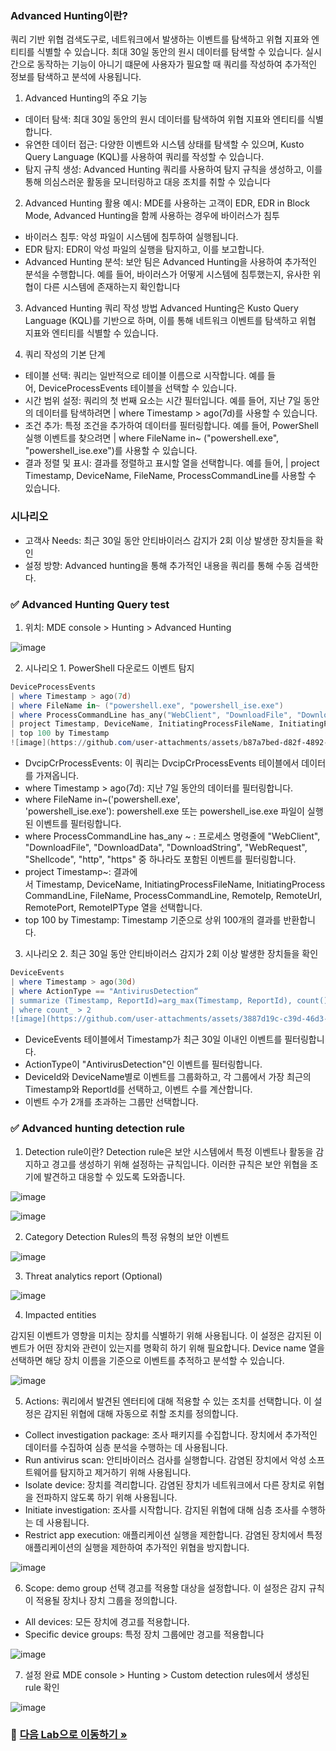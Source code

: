 ### Advanced Hunting이란? 
쿼리 기반 위협 검색도구로, 네트워크에서 발생하는 이벤트를 탐색하고 위협 지표와 엔티티를 식별할 수 있습니다. 최대 30일 동안의 원시 데이터를 탐색할 수 있습니다. 실시간으로 동작하는 기능이 아니기 떄문에 사용자가 필요할 때 쿼리를 작성하여 추가적인 정보를 탐색하고 분석에 사용됩니다. 

1. Advanced Hunting의 주요 기능
* 데이터 탐색: 최대 30일 동안의 원시 데이터를 탐색하여 위협 지표와 엔티티를 식별합니다.
* 유연한 데이터 접근: 다양한 이벤트와 시스템 상태를 탐색할 수 있으며, Kusto Query Language (KQL)를 사용하여 쿼리를 작성할 수 있습니다.
* 탐지 규칙 생성: Advanced Hunting 쿼리를 사용하여 탐지 규칙을 생성하고, 이를 통해 의심스러운 활동을 모니터링하고 대응 조치를 취할 수 있습니다

2. Advanced Hunting 활용 
예시: MDE를 사용하는 고객이 EDR, EDR in Block Mode, Advanced Hunting을 함께 사용하는 경우에 바이러스가 침투

* 바이러스 침투: 악성 파일이 시스템에 침투하여 실행됩니다.
* EDR 탐지: EDR이 악성 파일의 실행을 탐지하고, 이를 보고합니다.
* Advanced Hunting 분석: 보안 팀은 Advanced Hunting을 사용하여 추가적인 분석을 수행합니다. 예를 들어, 바이러스가 어떻게 시스템에 침투했는지, 유사한 위협이 다른 시스템에 존재하는지 확인합니다

3. Advanced Hunting 쿼리 작성 방법
Advanced Hunting은 Kusto Query Language (KQL)를 기반으로 하며, 이를 통해 네트워크 이벤트를 탐색하고 위협 지표와 엔티티를 식별할 수 있습니다. 

4. 쿼리 작성의 기본 단계
* 테이블 선택: 쿼리는 일반적으로 테이블 이름으로 시작합니다. 예를 들어, DeviceProcessEvents 테이블을 선택할 수 있습니다.
* 시간 범위 설정: 쿼리의 첫 번째 요소는 시간 필터입니다. 예를 들어, 지난 7일 동안의 데이터를 탐색하려면 | where Timestamp > ago(7d)를 사용할 수 있습니다.
* 조건 추가: 특정 조건을 추가하여 데이터를 필터링합니다. 예를 들어, PowerShell 실행 이벤트를 찾으려면 | where FileName in~ ("powershell.exe", "powershell_ise.exe")를 사용할 수 있습니다.
* 결과 정렬 및 표시: 결과를 정렬하고 표시할 열을 선택합니다. 예를 들어, | project Timestamp, DeviceName, FileName, ProcessCommandLine를 사용할 수 있습니다.

### 시나리오
* 고객사 Needs: 최근 30일 동안 안티바이러스 감지가 2회 이상 발생한 장치들을 확인 
* 설정 방향: Advanced hunting을 통해 추가적인 내용을 쿼리를 통해 수동 검색한다.

### ✅ Advanced Hunting Query test
1. 위치: MDE console > Hunting > Advanced Hunting 

![image](https://github.com/user-attachments/assets/ed915a13-de31-465f-8278-803b882bf850)

2. 시나리오 1. PowerShell 다운로드 이벤트 탐지

```powershell
DeviceProcessEvents 
| where Timestamp > ago(7d)
| where FileName in~ ("powershell.exe", "powershell_ise.exe") 
| where ProcessCommandLine has_any("WebClient", "DownloadFile", "DownloadData", "DownloadString", "WebRequest", "Shellcode", "http", "https") 
| project Timestamp, DeviceName, InitiatingProcessFileName, InitiatingProcessCommandLine, FileName, ProcessCommandLine, RemoteIP, RemoteUrl, RemotePort, RemoteIPType 
| top 100 by Timestamp
![image](https://github.com/user-attachments/assets/b87a7bed-d82f-4892-a4f6-5a71fcb36d57)
```

* DvcipCrProcessEvents: 이 쿼리는 DvcipCrProcessEvents 테이블에서 데이터를 가져옵니다.
* where Timestamp > ago(7d): 지난 7일 동안의 데이터를 필터링합니다.
* where FileName in~('powershell.exe', 'powershell_ise.exe'): powershell.exe 또는 powershell_ise.exe 파일이 실행된 이벤트를 필터링합니다.
* where ProcessCommandLine has_any ~ : 프로세스 명령줄에 "WebClient", "DownloadFile", "DownloadData", "DownloadString", "WebRequest", "Shellcode", "http", "https" 중 하나라도 포함된 이벤트를 필터링합니다.
* project Timestamp~: 결과에서 Timestamp, DeviceName, InitiatingProcessFileName, InitiatingProcessCommandLine, FileName, ProcessCommandLine, RemoteIp, RemoteUrl, RemotePort, RemoteIPType 열을 선택합니다.
* top 100 by Timestamp: Timestamp 기준으로 상위 100개의 결과를 반환합니다.

3. 시나리오 2. 최근 30일 동안 안티바이러스 감지가 2회 이상 발생한 장치들을 확인

```powershell
DeviceEvents 
| where Timestamp > ago(30d) 
| where ActionType == "AntivirusDetection“
| summarize (Timestamp, ReportId)=arg_max(Timestamp, ReportId), count() by DeviceId, DeviceName 
| where count_ > 2
![image](https://github.com/user-attachments/assets/3887d19c-c39d-46d3-94e7-907de116cf43)
```
* DeviceEvents 테이블에서 Timestamp가 최근 30일 이내인 이벤트를 필터링합니다.
* ActionType이 "AntivirusDetection"인 이벤트를 필터링합니다.
* DeviceId와 DeviceName별로 이벤트를 그룹화하고, 각 그룹에서 가장 최근의 Timestamp와 ReportId를 선택하고, 이벤트 수를 계산합니다.
* 이벤트 수가 2개를 초과하는 그룹만 선택합니다.

### ✅ Advanced hunting detection rule 
1. Detection rule이란?
Detection rule은 보안 시스템에서 특정 이벤트나 활동을 감지하고 경고를 생성하기 위해 설정하는 규칙입니다. 이러한 규칙은 보안 위협을 조기에 발견하고 대응할 수 있도록 도와줍니다.

![image](https://github.com/user-attachments/assets/bf1dff3c-34e7-4753-a8bd-d8c68a687d25)

![image](https://github.com/user-attachments/assets/43b744e5-fb59-4e56-a22e-603000a2608e)

2. Category
Detection Rules의 특정 유형의 보안 이벤트

![image](https://github.com/user-attachments/assets/2fea3c68-c5b2-4a50-83d9-7ed533b65867)

3. Threat analytics report (Optional)

![image](https://github.com/user-attachments/assets/0d71d266-19ad-4e61-890d-b5ea89a6bd34)

4. Impacted entities
   
감지된 이벤트가 영향을 미치는 장치를 식별하기 위해 사용됩니다. 이 설정은 감지된 이벤트가 어떤 장치와 관련이 있는지를 명확히 하기 위해 필요합니다. Device name 열을 선택하면 해당 장치 이름을 기준으로 이벤트를 추적하고 분석할 수 있습니다. 

![image](https://github.com/user-attachments/assets/cfe3ef00-01b1-4e50-85ad-576e38376118)

5.  Actions: 
쿼리에서 발견된 엔터티에 대해 적용할 수 있는 조치를 선택합니다. 이 설정은 감지된 위협에 대해 자동으로 취할 조치를 정의합니다.
* Collect investigation package: 조사 패키지를 수집합니다. 장치에서 추가적인 데이터를 수집하여 심층 분석을 수행하는 데 사용됩니다.
* Run antivirus scan: 안티바이러스 검사를 실행합니다. 감염된 장치에서 악성 소프트웨어를 탐지하고 제거하기 위해 사용됩니다.
* Isolate device: 장치를 격리합니다. 감염된 장치가 네트워크에서 다른 장치로 위협을 전파하지 않도록 하기 위해 사용됩니다.
* Initiate investigation: 조사를 시작합니다. 감지된 위협에 대해 심층 조사를 수행하는 데 사용됩니다.
* Restrict app execution: 애플리케이션 실행을 제한합니다. 감염된 장치에서 특정 애플리케이션의 실행을 제한하여 추가적인 위협을 방지합니다.

![image](https://github.com/user-attachments/assets/2dcadf1a-a0e8-46c5-80da-4657cd83b909)

6. Scope: demo group 선택
경고를 적용할 대상을 설정합니다. 이 설정은 감지 규칙이 적용될 장치나 장치 그룹을 정의합니다.
* All devices: 모든 장치에 경고를 적용합니다.
* Specific device groups: 특정 장치 그룹에만 경고를 적용합니다

![image](https://github.com/user-attachments/assets/d398b9de-1e42-4a2e-a9f6-dbd6d5e5a39b)

7. 설정 완료
MDE console > Hunting > Custom detection rules에서 생성된 rule 확인

![image](https://github.com/user-attachments/assets/d37b7452-3423-4971-b531-f8d461ddb357)


### 🔗 [다음 Lab으로 이동하기 »](https://github.com/Kittiyayaong/ProjectWandooMDE/blob/main/MDE%20Module04%20-%20EDR-03.%20Live%20Resonse.md)
